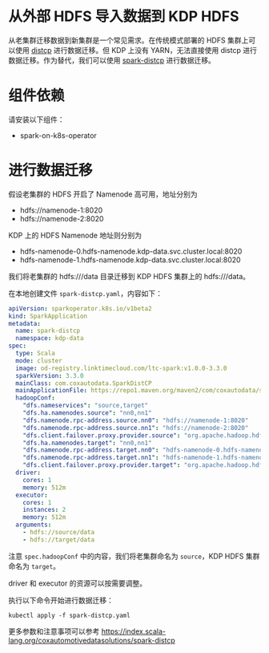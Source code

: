 # 从外部 HDFS 导入数据到 KDP HDFS

从老集群迁移数据到新集群是一个常见需求。在传统模式部署的 HDFS 集群上可以使用 [distcp](https://hadoop.apache.org/docs/current/hadoop-distcp/DistCp.html) 进行数据迁移。但 KDP 上没有 YARN，无法直接使用 distcp 进行数据迁移。作为替代，我们可以使用 [spark-distcp](https://index.scala-lang.org/coxautomotivedatasolutions/spark-distcp) 进行数据迁移。

# 组件依赖

请安装以下组件：

- spark-on-k8s-operator

# 进行数据迁移

假设老集群的 HDFS 开启了 Namenode 高可用，地址分别为

- hdfs://namenode-1:8020
- hdfs://namenode-2:8020

KDP 上的 HDFS Namenode 地址则分别为

- hdfs-namenode-0.hdfs-namenode.kdp-data.svc.cluster.local:8020
- hdfs-namenode-1.hdfs-namenode.kdp-data.svc.cluster.local:8020

我们将老集群的 hdfs:///data 目录迁移到 KDP HDFS 集群上的 hdfs:///data。

在本地创建文件 `spark-distcp.yaml`，内容如下：

```yaml
apiVersion: sparkoperator.k8s.io/v1beta2
kind: SparkApplication
metadata:
  name: spark-distcp
  namespace: kdp-data
spec:
  type: Scala
  mode: cluster
  image: od-registry.linktimecloud.com/ltc-spark:v1.0.0-3.3.0
  sparkVersion: 3.3.0
  mainClass: com.coxautodata.SparkDistCP
  mainApplicationFile: https://repo1.maven.org/maven2/com/coxautodata/spark-distcp_2.12/0.2.5/spark-distcp_2.12-0.2.5-assembly.jar
  hadoopConf:
    "dfs.nameservices": "source,target"
    "dfs.ha.namenodes.source": "nn0,nn1"
    "dfs.namenode.rpc-address.source.nn0": "hdfs://namenode-1:8020"
    "dfs.namenode.rpc-address.source.nn1": "hdfs://namenode-2:8020"
    "dfs.client.failover.proxy.provider.source": "org.apache.hadoop.hdfs.server.namenode.ha.ConfiguredFailoverProxyProvider"
    "dfs.ha.namenodes.target": "nn0,nn1"
    "dfs.namenode.rpc-address.target.nn0": "hdfs-namenode-0.hdfs-namenode.kdp-data.svc.cluster.local:8020"
    "dfs.namenode.rpc-address.target.nn1": "hdfs-namenode-1.hdfs-namenode.kdp-data.svc.cluster.local:8020"
    "dfs.client.failover.proxy.provider.target": "org.apache.hadoop.hdfs.server.namenode.ha.ConfiguredFailoverProxyProvider"
  driver:
    cores: 1
    memory: 512m
  executor:
    cores: 1
    instances: 2
    memory: 512m
  arguments:
    - hdfs://source/data
    - hdfs://target/data
```

注意 `spec.hadoopConf` 中的内容，我们将老集群命名为 `source`，KDP HDFS 集群命名为 `target`。

driver 和 executor 的资源可以按需要调整。

执行以下命令开始进行数据迁移：

```shell
kubectl apply -f spark-distcp.yaml
```

更多参数和注意事项可以参考 https://index.scala-lang.org/coxautomotivedatasolutions/spark-distcp
